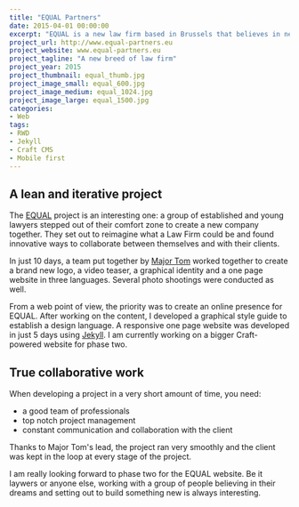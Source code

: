 ```yaml
---
title: "EQUAL Partners"
date: 2015-04-01 00:00:00
excerpt: "EQUAL is a new law firm based in Brussels that believes in new ways of working. I was hired to develop their web presence and had just 10 days to put a basic website online."
project_url: http://www.equal-partners.eu
project_website: www.equal-partners.eu
project_tagline: "A new breed of law firm"
project_year: 2015
project_thumbnail: equal_thumb.jpg
project_image_small: equal_600.jpg
project_image_medium: equal_1024.jpg
project_image_large: equal_1500.jpg
categories:
- Web
tags:
- RWD
- Jekyll
- Craft CMS
- Mobile first
---
```


## A lean and iterative project

The [EQUAL](http://www.equal-partners.eu) project is an interesting one: a group of established and young lawyers stepped out of their comfort zone to create a new company together. They set out to reimagine what a Law Firm could be and found innovative ways to collaborate between themselves and with their clients.

In just 10 days, a team put together by [Major Tom](http://major-tom-company.eu/) worked together to create a brand new logo, a video teaser, a graphical identity and a one page website in three languages. Several photo shootings were conducted as well.

From a web point of view, the priority was to create an online presence for EQUAL. After working on the content, I developed a graphical style guide to establish a design language. A responsive one page website was developed in just 5 days using [Jekyll](http://jekyllrb.com). I am currently working on a bigger Craft-powered website for phase two.

## True collaborative work

When developing a project in a very short amount of time, you need:

- a good team of professionals
- top notch project management
- constant communication and collaboration with the client

Thanks to Major Tom's lead, the project ran very smoothly and the client was kept in the loop at every stage of the project.

I am really looking forward to phase two for the EQUAL website. Be it laywers or anyone else, working with a group of people believing in their dreams and setting out to build something new is always interesting.
